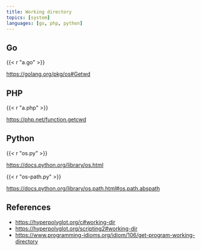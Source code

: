 ```yaml
---
title: Working directory
topics: [system]
languages: [go, php, python]
---
```


## Go

{{< r "a.go" >}}

<https://golang.org/pkg/os#Getwd>

## PHP

{{< r "a.php" >}}

<https://php.net/function.getcwd>

## Python

{{< r "os.py" >}}

<https://docs.python.org/library/os.html>

{{< r "os-path.py" >}}

<https://docs.python.org/library/os.path.html#os.path.abspath>

## References

- <https://hyperpolyglot.org/c#working-dir>
- <https://hyperpolyglot.org/scripting2#working-dir>
- <https://www.programming-idioms.org/idiom/106/get-program-working-directory>
